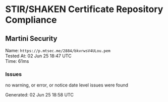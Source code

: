 # STIR/SHAKEN Certificate Repository Compliance

## Martini Security

Name: `https://p.mtsec.me/2884/bkvrwsV4ULou.pem`\
Tested At: 02 Jun 25 18:47 UTC\
Time: 61ms

### Issues

no warning, or error, or notice date level issues were found

Generated: 02 Jun 25 18:58 UTC